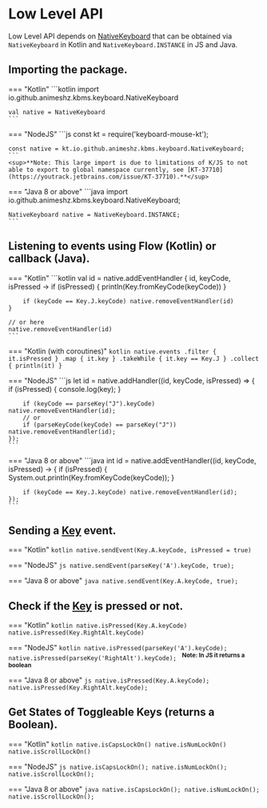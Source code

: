 # Low Level API

Low Level API depends on [NativeKeyboard][1] that can be obtained via `NativeKeyboard` in Kotlin and `NativeKeyboard.INSTANCE` in JS and Java.

## Importing the package.

=== "Kotlin"
    ```kotlin
    import io.github.animeshz.kbms.keyboard.NativeKeyboard

    val native = NativeKeyboard
    ```

=== "NodeJS"
    ```js
    const kt = require('keyboard-mouse-kt');

    const native = kt.io.github.animeshz.kbms.keyboard.NativeKeyboard;
    ```
    <sup>**Note: This large import is due to limitations of K/JS to not able to export to global namespace currently, see [KT-37710](https://youtrack.jetbrains.com/issue/KT-37710).**</sup>


=== "Java 8 or above"
    ```java
    import io.github.animeshz.kbms.keyboard.NativeKeyboard;

    NativeKeyboard native = NativeKeyboard.INSTANCE;
    ```

## Listening to events using Flow (Kotlin) or callback (Java).

=== "Kotlin"
    ```kotlin
    val id = native.addEventHandler { id, keyCode, isPressed ->
        if (isPressed) {
            println(Key.fromKeyCode(keyCode))
        }

        if (keyCode == Key.J.keyCode) native.removeEventHandler(id)
    }

    // or here
    native.removeEventHandler(id)
    ```

=== "Kotlin (with coroutines)"
    ```kotlin
    native.events
        .filter { it.isPressed }
        .map { it.key }
        .takeWhile { it.key == Key.J }
        .collect { println(it) }
    ```

=== "NodeJS"
    ```js
    let id = native.addHandler((id, keyCode, isPressed) => {
        if (isPressed) {
            console.log(key);
        }

        if (keyCode == parseKey("J").keyCode) native.removeEventHandler(id);
        // or
        if (parseKeyCode(keyCode) == parseKey("J")) native.removeEventHandler(id);
    });
    ```

=== "Java 8 or above"
    ```java
    int id = native.addEventHandler((id, keyCode, isPressed) -> {
        if (isPressed) {
            System.out.println(Key.fromKeyCode(keyCode));
        }

        if (keyCode == Key.J.keyCode) native.removeEventHandler(id);
    });
    ```

## Sending a [Key][2] event.
    
=== "Kotlin"
    ```kotlin
    native.sendEvent(Key.A.keyCode, isPressed = true)
    ```

=== "NodeJS"
    ```js
    native.sendEvent(parseKey('A').keyCode, true);
    ```

=== "Java 8 or above"
    ```java
    native.sendEvent(Key.A.keyCode, true);
    ```


## Check if the [Key][2] is pressed or not.

=== "Kotlin"
    ```kotlin
    native.isPressed(Key.A.keyCode)
    native.isPressed(Key.RightAlt.keyCode)
    ```

=== "NodeJS"
    ```kotlin
    native.isPressed(parseKey('A').keyCode);
    native.isPressed(parseKey('RightAlt').keyCode);
    ```
    <sup>**Note: In JS it returns a boolean**</sup>

=== "Java 8 or above"
    ```js
    native.isPressed(Key.A.keyCode);
    native.isPressed(Key.RightAlt.keyCode);
    ```

## Get States of Toggleable Keys (returns a Boolean).

=== "Kotlin"
    ```kotlin
    native.isCapsLockOn()
    native.isNumLockOn()
    native.isScrollLockOn()
    ```

=== "NodeJS"
    ```js
    native.isCapsLockOn();
    native.isNumLockOn();
    native.isScrollLockOn();
    ```

=== "Java 8 or above"
    ```java
    native.isCapsLockOn();
    native.isNumLockOn();
    native.isScrollLockOn();
    ```

[1]: https://github.com/Animeshz/keyboard-mouse-kt/blob/master/keyboard-mouse-kt/src/commonMain/kotlin/io/github/animeshz/keyboard/NativeKeyboard.kt

[2]: https://github.com/Animeshz/keyboard-mouse-kt/blob/master/keyboard-mouse-kt/src/commonMain/kotlin/io/github/animeshz/keyboard/entity/Key.kt
